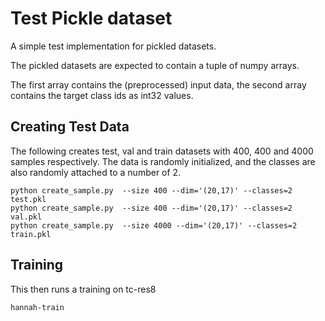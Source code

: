 <!--
Copyright (c) 2024 Hannah contributors.

This file is part of hannah.
See https://github.com/ekut-es/hannah for further info.

Licensed under the Apache License, Version 2.0 (the "License");
you may not use this file except in compliance with the License.
You may obtain a copy of the License at

    http://www.apache.org/licenses/LICENSE-2.0

Unless required by applicable law or agreed to in writing, software
distributed under the License is distributed on an "AS IS" BASIS,
WITHOUT WARRANTIES OR CONDITIONS OF ANY KIND, either express or implied.
See the License for the specific language governing permissions and
limitations under the License.
-->
# Test Pickle dataset

A simple test implementation for pickled datasets.

The pickled datasets are expected to contain a tuple of numpy arrays.

The first array contains the (preprocessed) input data, the second array contains the target class ids as int32 values.

## Creating Test Data

The following creates test, val and train datasets with 400, 400 and 4000 samples respectively.
The data is randomly initialized, and the classes are also randomly attached to a number of 2.

    python create_sample.py  --size 400 --dim='(20,17)' --classes=2 test.pkl
    python create_sample.py  --size 400 --dim='(20,17)' --classes=2 val.pkl
    python create_sample.py  --size 4000 --dim='(20,17)' --classes=2 train.pkl

## Training

This then runs a training on tc-res8

    hannah-train
